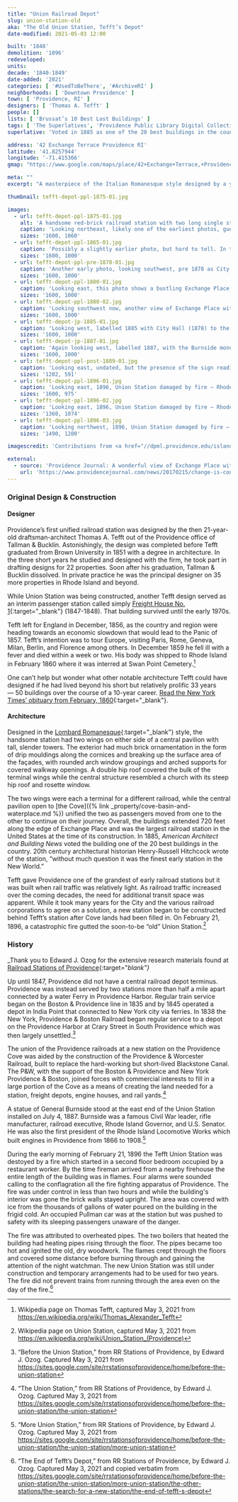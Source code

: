 ```yaml
---
title: "Union Railroad Depot"
slug: union-station-old
aka: "The Old Union Station, Tefft’s Depot"
date-modified: 2021-05-03 12:00

built: '1848'
demolition: '1896'
redeveloped:
units:
decade: '1840-1849'
date-added: '2021'
categories: [ '#UsedToBeThere', '#ArchiveRI' ]
neighborhoods: [ 'Downtown Providence' ]
town: [ 'Providence, RI' ]
designers: [ 'Thomas A. Tefft' ]
people: []
lists: [ 'Brussat’s 10 Best Lost Buildings' ]
tags: [ 'The Superlatives', 'Providence Public Library Digital Collections', 'Train Stations' ]
superlative: 'Voted in 1885 as one of the 20 best buildings in the country'

address: '42 Exchange Terrace Providence RI'
latitude: '41.8257944'
longitude: '-71.415366'
gmap: "https://www.google.com/maps/place/42+Exchange+Terrace,+Providence,+RI+02903/@41.8257944,-71.415366,17z/data=!3m1!4b1!4m5!3m4!1s0x89e4451146b0b5e9:0x7079e99be47c7876!8m2!3d41.8257944!4d-71.4131773"

meta: ""
excerpt: "A masterpiece of the Italian Romanesque style designed by a young newcomer who would later become an architecture star in his relatively short life"

thumbnail: tefft-depot-ppl-1875-01.jpg

images:
  - url: tefft-depot-ppl-1875-01.jpg
    alt: 'A handsome red-brick railroad station with two long single story passenger terminal wings on either side of a central pavilion. Brick ornamentation was in the form of drip mouldings along the cornices and surrounding rounded arch window groupings and arched supports for covered walkway openings. A double hip roof covered the bulk of the terminal wings while the central structure resembled a church with a steep hip roof, rosette window and the peak, and two tall slender towers projecting from either side.'
    caption: 'Looking northeast, likely one of the earliest photos, guessing 1875 — Rhode Island Photograph Collection, Providence Public Library'
    sizes: '1600, 1060'
  - url: tefft-depot-ppl-1865-01.jpg
    caption: 'Possibly a slightly earlier photo, but hard to tell. In the background notice North Main Street’s Cathedral of St. John Episcopal church as well as the rail depot buildings — Rhode Island Photograph Collection, Providence Public Library'
    sizes: '1600, 1000'
  - url: tefft-depot-ppl-pre-1878-01.jpg
    caption: 'Another early photo, looking southwest, pre 1878 as City Hall has not been built yet but not pre-1872 as Butler Exchange can be seen — Rhode Island Photograph Collection, Providence Public Library'
    sizes: '1600, 1000'
  - url: tefft-depot-ppl-1880-01.jpg
    caption: 'Looking east, this photo shows a bustling Exchange Place, with the train station on the far left and the prominant Butler Exchange building (1872) on the right. The back of the Soldiers and Sailors monument (1871) is center — Rhode Island Photograph Collection, Providence Public Library'
    sizes: '1600, 1000'
  - url: tefft-depot-ppl-1880-02.jpg
    caption: 'Looking southwest now, another view of Exchange Place with the train station in center. A small bit of the back of the Three Ones fire station is in the lower left — Rhode Island Photograph Collection, Providence Public Library'
    sizes: '1600, 1000'
  - url: tefft-depot-jp-1885-01.jpg
    caption: 'Looking west, labelled 1885 with City Hall (1878) to the left — from the John O. Pastore Photograph Album, Providence College Collection'
    sizes: '1600, 1000'
  - url: tefft-depot-jp-1887-01.jpg
    caption: 'Again looking west, labelled 1887, with the Burnside monument in place installed July 4th that same year — from the John O. Pastore Photograph Album, Providence College Collection'
    sizes: '1600, 1000'
  - url: tefft-depot-ppl-post-1889-01.jpg
    caption: 'Looking east, undated, but the presence of the sign reading “N.Y.P. & B. Baggage Room” for the New York Providence & Boston railroad indicates post 1889 as this was the name of the railroad which leased the Providence & Worcester in 1889 — Rhode Island Photograph Collection, Providence Public Library'
    sizes: '1202, 591'
  - url: tefft-depot-ppl-1896-01.jpg
    caption: 'Looking east, 1896, Union Station damaged by fire — Rhode Island Photograph Collection, Providence Public Library'
    sizes: '1600, 975'
  - url: tefft-depot-ppl-1896-02.jpg
    caption: 'Looking east, 1896, Union Station damaged by fire — Rhode Island Photograph Collection, Providence Public Library'
    sizes: '1360, 1074'
  - url: tefft-depot-ppl-1896-03.jpg
    caption: 'Looking northwest, 1896, Union Station damaged by fire — Rhode Island Photograph Collection, Providence Public Library'
    sizes: '1490, 1200'

imagescredit: 'Contributions from <a href="//dpml.providence.edu/islandora/object/islandora%3A14529" target="_blank">The John O. Pastore Photograph Album</a>, Providence College Collection; Rhode Island Photograph Collection (<a href="//provlibdigital.org/islandora/object/islandora%3A12686" target="_blank">photo 1,</a> <a href="//provlibdigital.org/islandora/object/islandora%3A12746" target="_blank">photo 2,</a> <a href="//provlibdigital.org/islandora/object/islandora%3A14471" target="_blank">photo 3,</a> <a href="//provlibdigital.org/islandora/object/islandora%3A10857" target="_blank">photo 4,</a> <a href="//provlibdigital.org/islandora/object/islandora%3A14924" target="_blank">photo 5,</a> <a href="//provlibdigital.org/islandora/object/islandora%3A10747" target="_blank">photo 6,</a> <a href="//provlibdigital.org/islandora/object/islandora%3A27030" target="_blank">fire 1,</a> <a href="//provlibdigital.org/islandora/object/islandora%3A14575" target="_blank">fire 2,</a> <a href="//provlibdigital.org/islandora/object/islandora%3A14829" target="_blank">fire 3</a>), Providence Public Library'

external:
  - source: 'Providence Journal: A wonderful view of Exchange Place with the Three Ones firehouse in the foreground'
    url: 'https://www.providencejournal.com/news/20170215/change-is-constant-in-kennedy-plazas-history'
---
```


### Original Design & Construction

#### Designer

Providence’s first unified railroad station was designed by the then 21-year-old draftsman-architect Thomas A. Tefft out of the Providence office of Tallman & Bucklin. Astonishingly, the design was completed before Tefft graduated from Brown University in 1851 with a degree in architecture. In the three short years he studied and designed with the firm, he took part in drafting designs for 22 properties. Soon after his graduation, Tallman & Bucklin dissolved. In private practice he was the principal designer on 35 more properties in Rhode Island and beyond.

While Union Station was being constructed, another Tefft design served as an interim passenger station called simply [Freight House No. 1](//www.loc.gov/pictures/collection/hh/item/ri0345/){:target="_blank"} (1847-1848). That building survived until the early 1970s.

Tefft left for England in December, 1856, as the country and region were heading towards an economic slowdown that would lead to the Panic of 1857. Tefft’s intention was to tour Europe, visiting Paris, Rome, Geneva, Milan, Berlin, and Florence among others. In December 1859 he fell ill with a fever and died within a week or two. His body was shipped to Rhode Island in February 1860 where it was interred at Swan Point Cemetery.[^1]

[^1]: Wikipedia page on Thomas Tefft, captured May 3, 2021 from https://en.wikipedia.org/wiki/Thomas_Alexander_Tefft

One can’t help but wonder what other notable architecture Tefft could have designed if he had lived beyond his short but relatively prolific 33 years — 50 buildings over the course of a 10-year career. [Read the New York Times’ obituary from February, 1860](//www.nytimes.com/1860/02/25/archives/death-of-thomas-a-tefft-esq.html){:target="_blank"}.

#### Architecture

Designed in the [Lombard Romanesque](//en.wikipedia.org/wiki/First_Romanesque){:target="_blank"} style, the handsome station had two wings on either side of a central pavilion with tall, slender towers. The exterior had much brick ornamentation in the form of drip mouldings along the cornices and breaking up the surface area of the façades, with rounded arch window groupings and arched supports for covered walkway openings. A double hip roof covered the bulk of the terminal wings while the central structure resembled a church with its steep hip roof and rosette window.

The two wings were each a terminal for a different railroad, while the central pavilion open to [the Cove]({% link _property/cove-basin-and-waterplace.md %}) unified the two as passengers moved from one to the other to continue on their journey. Overall, the buildings extended 720 feet along the edge of Exchange Place and was the largest railroad station in the United States at the time of its construction. In 1885, _American Architect and Building News_ voted the building one of the 20 best buildings in the country. 20th century architectural historian Henry-Russell Hitchcock wrote of the station, “without much question it was the finest early station in the New World.”

Tefft gave Providence one of the grandest of early railroad stations but it was built when rail traffic was relatively light. As railroad traffic increased over the coming decades, the need for additional transit space was apparent. While it took many years for the City and the various railroad corporations to agree on a solution, a new station began to be constructed behind Tefft’s station after Cove lands had been filled in. On February 21, 1896, a catastrophic fire gutted the soon-to-be “old” Union Station.[^2]

[^2]: Wikipedia page on Union Station, captured May 3, 2021 from https://en.wikipedia.org/wiki/Union_Station_(Providence)


### History

_Thank you to Edward J. Ozog for the extensive research materials found at [Railroad Stations of Providence](//sites.google.com/site/rrstationsofprovidence){:target="_blank"}_

Up until 1847, Providence did not have a central railroad depot terminus. Providence was instead served by two stations more than half a mile apart connected by a water Ferry in Providence Harbor. Regular train service began on the Boston & Providence line in 1835 and by 1845 operated a depot in India Point that connected to New York city via ferries. In 1838 the New York, Providence & Boston Railroad began regular service to a depot on the Providence Harbor at Crary Street in South Providence which was then largely unsettled.[^3]

[^3]: “Before the Union Station,” from RR Stations of Providence, by Edward J. Ozog. Captured May 3, 2021 from https://sites.google.com/site/rrstationsofprovidence/home/before-the-union-station

The union of the Providence railroads at a new station on the Providence Cove was aided by the construction of the Providence & Worcester Railroad, built to replace the hard-working but short-lived Blackstone Canal. The P&W, with the support of the Boston & Providence and New York Providence & Boston, joined forces with commercial interests to fill in a large portion of the Cove as a means of creating the land needed for a station, freight depots, engine houses, and rail yards.[^4]

[^4]: “The Union Station,” from RR Stations of Providence, by Edward J. Ozog. Captured May 3, 2021 from https://sites.google.com/site/rrstationsofprovidence/home/before-the-union-station/the-union-station

A statue of General Burnside stood at the east end of the Union Station installed on July 4, 1887.  Burnside was a famous Civil War leader, rifle manufacturer, railroad executive, Rhode Island Governor, and U.S. Senator. He was also the first president of the Rhode Island Locomotive Works which built engines in Providence from 1866 to 1908.[^5]

[^5]: “More Union Station,” from RR Stations of Providence, by Edward J. Ozog. Captured May 3, 2021 from https://sites.google.com/site/rrstationsofprovidence/home/before-the-union-station/the-union-station/more-union-station

During the early morning of February 21, 1896 the Tefft Union Station was destoyed by a fire which started in a second floor bedroom occupied by a restaurant worker. By the time fireman arrived from a nearby firehouse the entire length of the building was in flames. Four alarms were sounded calling to the conflagration all the fire fighting apparatus of Providence. The fire was under control in less than two hours and while the building's interior was gone the brick walls stayed upright. The area was covered with ice from the thousands of gallons of water poured on the building in the frigid cold. An occupied Pullman car was at the station but was pushed to safety with its sleeping passengers unaware of the danger.

The fire was attributed to overheated pipes. The two boilers that heated the building had heating pipes rising through the floor. The pipes became too hot and ignited the old, dry woodwork. The flames crept through the floors and covered some distance before burning through and gaining the attention of the night watchman. The new Union Station was still under construction and temporary arrangements had to be used for two years. The fire did not prevent trains from running through the area even on the day of the fire.[^6]

[^6]: “The End of Tefft’s Depot,” from RR Stations of Providence, by Edward J. Ozog. Captured May 3, 2021 and copied verbatim from https://sites.google.com/site/rrstationsofprovidence/home/before-the-union-station/the-union-station/more-union-station/the-other-stations/the-search-for-a-new-station/the-end-of-tefft-s-depot
